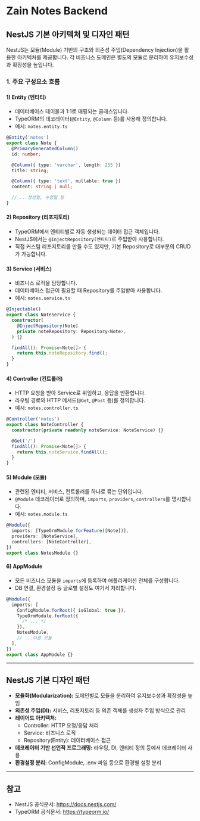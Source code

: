 # Zain Notes Backend

## NestJS 기본 아키텍처 및 디자인 패턴

NestJS는 모듈(Module) 기반의 구조와 의존성 주입(Dependency Injection)을 활용한 아키텍처를 제공합니다. 각 비즈니스 도메인은 별도의 모듈로 분리하여 유지보수성과 확장성을 높입니다.

### 1. 주요 구성요소 흐름

#### 1) Entity (엔티티)

- 데이터베이스 테이블과 1:1로 매핑되는 클래스입니다.
- TypeORM의 데코레이터(`@Entity`, `@Column` 등)를 사용해 정의합니다.
- 예시: `notes.entity.ts`

```ts
@Entity('notes')
export class Note {
  @PrimaryGeneratedColumn()
  id: number;

  @Column({ type: 'varchar', length: 255 })
  title: string;

  @Column({ type: 'text', nullable: true })
  content: string | null;

  // ...생성일, 수정일 등
}
```

#### 2) Repository (리포지토리)

- TypeORM에서 엔티티별로 자동 생성되는 데이터 접근 객체입니다.
- NestJS에서는 `@InjectRepository(엔티티)`로 주입받아 사용합니다.
- 직접 커스텀 리포지토리를 만들 수도 있지만, 기본 Repository로 대부분의 CRUD가 가능합니다.

#### 3) Service (서비스)

- 비즈니스 로직을 담당합니다.
- 데이터베이스 접근이 필요할 때 Repository를 주입받아 사용합니다.
- 예시: `notes.service.ts`

```ts
@Injectable()
export class NoteService {
  constructor(
    @InjectRepository(Note)
    private noteRepository: Repository<Note>,
  ) {}

  findAll(): Promise<Note[]> {
    return this.noteRepository.find();
  }
}
```

#### 4) Controller (컨트롤러)

- HTTP 요청을 받아 Service로 위임하고, 응답을 반환합니다.
- 라우팅 경로와 HTTP 메서드(`@Get`, `@Post` 등)를 정의합니다.
- 예시: `notes.controller.ts`

```ts
@Controller('notes')
export class NoteController {
  constructor(private readonly noteService: NoteService) {}

  @Get('/')
  findAll(): Promise<Note[]> {
    return this.noteService.findAll();
  }
}
```

#### 5) Module (모듈)

- 관련된 엔티티, 서비스, 컨트롤러를 하나로 묶는 단위입니다.
- `@Module` 데코레이터로 정의하며, `imports`, `providers`, `controllers`를 명시합니다.
- 예시: `notes.module.ts`

```ts
@Module({
  imports: [TypeOrmModule.forFeature([Note])],
  providers: [NoteService],
  controllers: [NoteController],
})
export class NotesModule {}
```

#### 6) AppModule

- 모든 비즈니스 모듈을 `imports`에 등록하여 애플리케이션 전체를 구성합니다.
- DB 연결, 환경설정 등 글로벌 설정도 여기서 처리합니다.

```ts
@Module({
  imports: [
    ConfigModule.forRoot({ isGlobal: true }),
    TypeOrmModule.forRoot({
      /* ... */
    }),
    NotesModule,
    // ...다른 모듈
  ],
})
export class AppModule {}
```

---

## NestJS 기본 디자인 패턴

- **모듈화(Modularization):** 도메인별로 모듈을 분리하여 유지보수성과 확장성을 높임
- **의존성 주입(DI):** 서비스, 리포지토리 등 의존 객체를 생성자 주입 방식으로 관리
- **레이어드 아키텍처:**
  - Controller: HTTP 요청/응답 처리
  - Service: 비즈니스 로직
  - Repository(Entity): 데이터베이스 접근
- **데코레이터 기반 선언적 프로그래밍:** 라우팅, DI, 엔티티 정의 등에서 데코레이터 사용
- **환경설정 분리:** ConfigModule, .env 파일 등으로 환경별 설정 분리

---

## 참고

- NestJS 공식문서: https://docs.nestjs.com/
- TypeORM 공식문서: https://typeorm.io/
